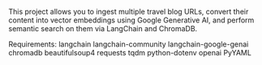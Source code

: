 This project allows you to ingest multiple travel blog URLs, convert their content into vector embeddings using Google Generative AI, and perform semantic search on them via LangChain and ChromaDB.

Requirements:
langchain
langchain-community
langchain-google-genai
chromadb
beautifulsoup4
requests
tqdm
python-dotenv
openai
PyYAML
